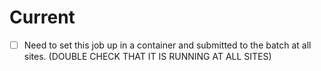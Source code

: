 # Current
- [ ] Need to set this job up in a container and submitted to the batch at all sites. (DOUBLE CHECK THAT IT IS RUNNING AT ALL SITES)

